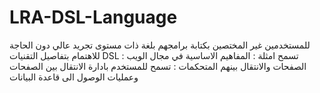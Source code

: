 # LRA-DSL-Language
 للمستخدمين غير المختصين بكتابة برامجهم بلغة ذات مستوى تجريد عالي دون الحاجة للاهتمام بتفاصيل التقنيات  DSL تسمح 
 امثلة : 
 المفاهيم الاساسية في مجال الويب : الصفحات والانتقال بينهم 
 المتحكمات : تسمح للمستخدم بادارة الانتقال بين الصفحات وعمليات الوصول الى قاعدة البيانات

